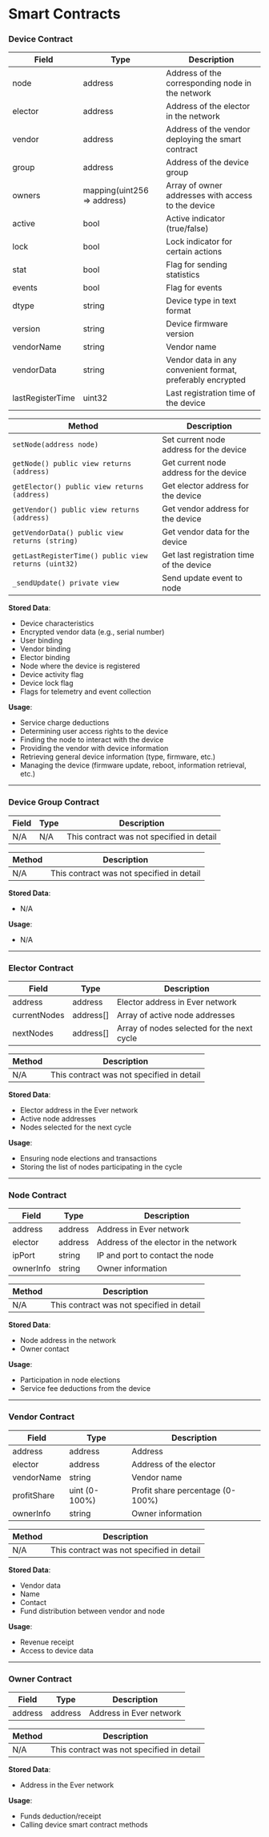 # Smart Contracts
### Device Contract

| **Field**          | **Type**          | **Description**                                      |
|--------------------|-------------------|------------------------------------------------------|
| node               | address           | Address of the corresponding node in the network     |
| elector            | address           | Address of the elector in the network                |
| vendor             | address           | Address of the vendor deploying the smart contract   |
| group              | address           | Address of the device group                          |
| owners             | mapping(uint256 => address) | Array of owner addresses with access to the device   |
| active             | bool              | Active indicator (true/false)                        |
| lock               | bool              | Lock indicator for certain actions                   |
| stat               | bool              | Flag for sending statistics                          |
| events             | bool              | Flag for events                                      |
| dtype              | string            | Device type in text format                           |
| version            | string            | Device firmware version                              |
| vendorName         | string            | Vendor name                                          |
| vendorData         | string            | Vendor data in any convenient format, preferably encrypted |
| lastRegisterTime   | uint32            | Last registration time of the device                 |

| **Method**                            | **Description**                                                                                 |
|---------------------------------------|-------------------------------------------------------------------------------------------------|
| `setNode(address node)`               | Set current node address for the device                                                         |
| `getNode() public view returns (address)`  | Get current node address for the device                                                         |
| `getElector() public view returns (address)` | Get elector address for the device                                                             |
| `getVendor() public view returns (address)`  | Get vendor address for the device                                                              |
| `getVendorData() public view returns (string)` | Get vendor data for the device                                                                |
| `getLastRegisterTime() public view returns (uint32)` | Get last registration time of the device                                                      |
| `_sendUpdate() private view`          | Send update event to node                                                                      |

**Stored Data**:
- Device characteristics
- Encrypted vendor data (e.g., serial number)
- User binding
- Vendor binding
- Elector binding
- Node where the device is registered
- Device activity flag
- Device lock flag
- Flags for telemetry and event collection

**Usage**:
- Service charge deductions
- Determining user access rights to the device
- Finding the node to interact with the device
- Providing the vendor with device information
- Retrieving general device information (type, firmware, etc.)
- Managing the device (firmware update, reboot, information retrieval, etc.)

---

### Device Group Contract

| **Field**          | **Type**          | **Description**                                      |
|--------------------|-------------------|------------------------------------------------------|
| N/A                | N/A               | This contract was not specified in detail            |

| **Method**                            | **Description**                                                                                 |
|---------------------------------------|-------------------------------------------------------------------------------------------------|
| N/A                                   | This contract was not specified in detail                                                      |

**Stored Data**:
- N/A

**Usage**:
- N/A

---

### Elector Contract

| **Field**          | **Type**          | **Description**                                      |
|--------------------|-------------------|------------------------------------------------------|
| address            | address           | Elector address in Ever network                      |
| currentNodes       | address[]         | Array of active node addresses                       |
| nextNodes          | address[]         | Array of nodes selected for the next cycle           |

| **Method**                            | **Description**                                                                                 |
|---------------------------------------|-------------------------------------------------------------------------------------------------|
| N/A                                   | This contract was not specified in detail                                                      |

**Stored Data**:
- Elector address in the Ever network
- Active node addresses
- Nodes selected for the next cycle

**Usage**:
- Ensuring node elections and transactions
- Storing the list of nodes participating in the cycle

---

### Node Contract

| **Field**          | **Type**          | **Description**                                      |
|--------------------|-------------------|------------------------------------------------------|
| address            | address           | Address in Ever network                              |
| elector            | address           | Address of the elector in the network                |
| ipPort             | string            | IP and port to contact the node                      |
| ownerInfo          | string            | Owner information                                    |

| **Method**                            | **Description**                                                                                 |
|---------------------------------------|-------------------------------------------------------------------------------------------------|
| N/A                                   | This contract was not specified in detail                                                      |

**Stored Data**:
- Node address in the network
- Owner contact

**Usage**:
- Participation in node elections
- Service fee deductions from the device

---

### Vendor Contract

| **Field**          | **Type**          | **Description**                                      |
|--------------------|-------------------|------------------------------------------------------|
| address            | address           | Address                                              |
| elector            | address           | Address of the elector                               |
| vendorName         | string            | Vendor name                                          |
| profitShare        | uint (0-100%)     | Profit share percentage (0-100%)                     |
| ownerInfo          | string            | Owner information                                    |

| **Method**                            | **Description**                                                                                 |
|---------------------------------------|-------------------------------------------------------------------------------------------------|
| N/A                                   | This contract was not specified in detail                                                      |

**Stored Data**:
- Vendor data
- Name
- Contact
- Fund distribution between vendor and node

**Usage**:
- Revenue receipt
- Access to device data

---

### Owner Contract

| **Field**          | **Type**          | **Description**                                      |
|--------------------|-------------------|------------------------------------------------------|
| address            | address           | Address in Ever network                              |

| **Method**                            | **Description**                                                                                 |
|---------------------------------------|-------------------------------------------------------------------------------------------------|
| N/A                                   | This contract was not specified in detail                                                      |

**Stored Data**:
- Address in the Ever network

**Usage**:
- Funds deduction/receipt
- Calling device smart contract methods